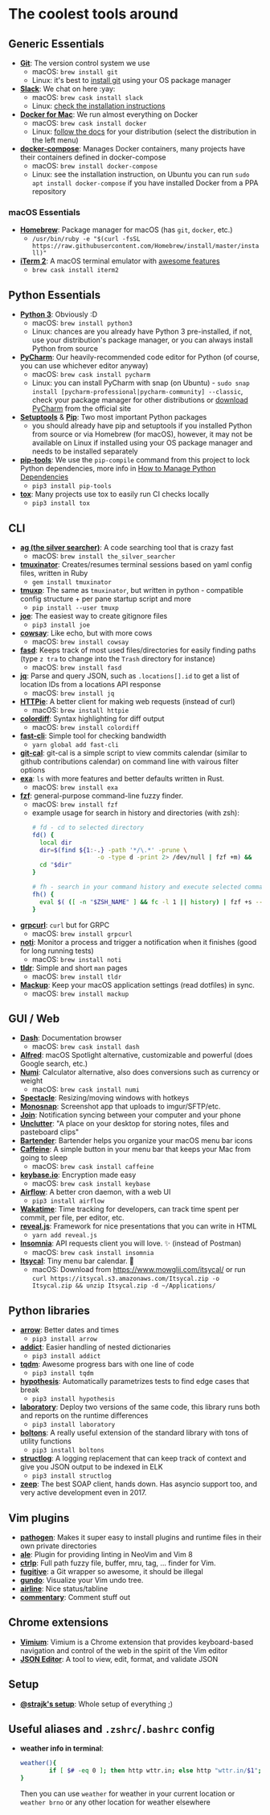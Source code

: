 # The coolest tools around

## Generic Essentials

- **[Git](https://git-scm.com/)**: The version control system we use
  - macOS: `brew install git`
  - Linux: it's best to [install git](https://git-scm.com/download/linux) using your OS package manager
- **[Slack](https://slack.com/downloads/)**: We chat on here :yay:
  - macOS: `brew cask install slack`
  - Linux: [check the installation instructions](https://get.slack.help/hc/en-us/articles/212924728-Slack-for-Linux-beta-)
- **[Docker for Mac](https://www.docker.com/)**: We run almost everything on Docker
  - macOS: `brew cask install docker`
  - Linux: [follow the docs](https://docs.docker.com/install/linux/docker-ce/ubuntu/) for your distribution (select the distribution in the left menu)
- **[docker-compose](https://docs.docker.com/compose/install/)**: Manages Docker containers, many projects have their containers defined in docker-compose
  - macOS: `brew install docker-compose`
  - Linux: see the installation instruction, on Ubuntu you can run `sudo apt install docker-compose` if you have installed Docker from a PPA repository

### macOS Essentials

- **[Homebrew](https://brew.sh/)**: Package manager for macOS (has `git`, `docker`, etc.)
  - `/usr/bin/ruby -e "$(curl -fsSL https://raw.githubusercontent.com/Homebrew/install/master/install)"`
- **[iTerm 2](https://www.iterm2.com/)**: A macOS terminal emulator with [awesome features](https://www.iterm2.com/features.html)
  - `brew cask install iterm2`

## Python Essentials

- **[Python 3](https://www.python.org/)**: Obviously :D
  - macOS: `brew install python3`
  - Linux: chances are you already have Python 3 pre-installed, if not, use your distribution's package manager, or you can always install Python from source
- **[PyCharm](https://www.jetbrains.com/pycharm/)**: Our heavily-recommended code editor for Python (of course, you can use whichever editor anyway)
  - macOS: `brew cask install pycharm`
  - Linux: you can install PyCharm with snap (on Ubuntu) - `sudo snap install [pycharm-professional|pycharm-community] --classic`, check your package manager for other distributions or [download PyCharm](https://www.jetbrains.com/pycharm/download/#section=linux) from the official site
- **[Setuptools](https://pypi.org/project/setuptools/)** & **[Pip](https://pypi.org/project/pip/)**: Two most important Python packages
  - you should already have pip and setuptools if you installed Python from source or via Homebrew (for macOS), however, it may not be available on Linux if installed using your OS package manager and needs to be installed separately
- **[pip-tools](https://github.com/jazzband/pip-tools)**: We use the `pip-compile` command from this project to lock Python dependencies, more info in [How to Manage Python Dependencies](/how-to/manage-python-dependencies)
  - `pip3 install pip-tools`
- **[tox](https://tox.readthedocs.io/en/latest/)**: Many projects use tox to easily run CI checks locally
  - `pip3 install tox`

## CLI

- **[ag (the silver searcher)](https://github.com/ggreer/the_silver_searcher)**: A code searching tool that is crazy fast
  - macOS: `brew install the_silver_searcher`
- **[tmuxinator](https://github.com/tmuxinator/tmuxinator)**: Creates/resumes terminal sessions based on yaml config files, written in Ruby
  - `gem install tmuxinator`
- **[tmuxp](https://github.com/tmux-python/tmuxp)**: The same as `tmuxinator`, but written in python - compatible config structure + per pane startup script and more
  - `pip install --user tmuxp`
- **[joe](https://github.com/karan/joe)**: The easiest way to create gitignore files
  - `pip3 install joe`
- **[cowsay](https://github.com/schacon/cowsay)**: Like echo, but with more cows
  - macOS: `brew install cowsay`
- **[fasd](https://github.com/clvv/fasd)**: Keeps track of most used files/directories for easily finding paths (type `z tra` to change into the `Trash` directory for instance)
  - macOS: `brew install fasd`
- **[jq](https://stedolan.github.io/jq/)**: Parse and query JSON, such as `.locations[].id` to get a list of location IDs from a locations API response
  - macOS: `brew install jq`
- **[HTTPie](https://httpie.org)**: A better client for making web requests (instead of curl)
  - macOS: `brew install httpie`
- **[colordiff](https://www.colordiff.org/)**: Syntax highlighting for diff output
  - macOS: `brew install colordiff`
- **[fast-cli](https://github.com/sindresorhus/fast-cli)**: Simple tool for checking bandwidth
  - `yarn global add fast-cli`
- **[git-cal](https://github.com/k4rthik/git-cal)**: git-cal is a simple script to view commits calendar (similar to github contributions calendar) on command line with vairous filter options
- **[exa](https://github.com/ogham/exa)**: `ls` with more features and better defaults written in Rust.
  - macOS: `brew install exa`
- **[fzf](https://github.com/junegunn/fzf)**: general-purpose command-line fuzzy finder.
  - macOS: `brew install fzf`
  - example usage for search in history and directories (with zsh):
    ```bash
    # fd - cd to selected directory
    fd() {
      local dir
      dir=$(find ${1:-.} -path '*/\.*' -prune \
                      -o -type d -print 2> /dev/null | fzf +m) &&
      cd "$dir"
    }
    
    # fh - search in your command history and execute selected command
    fh() {
      eval $( ([ -n "$ZSH_NAME" ] && fc -l 1 || history) | fzf +s --tac | sed 's/ *[0-9]* *//')
    }
    ```
- **[grpcurl](https://github.com/fullstorydev/grpcurl)**: `curl` but for GRPC
  - macOS: `brew install grpcurl`
- **[noti](https://github.com/variadico/noti)**: Monitor a process and trigger a notification when it finishes (good for long running tests)
  - macOS: `brew install noti`
- **[tldr](https://tldr.sh/)**: Simple and short `man` pages
  - macOS: `brew install tldr`
- **[Mackup](https://github.com/lra/mackup)**: Keep your macOS application settings (read dotfiles) in sync.
  - macOS: `brew install mackup`
  
## GUI / Web

- **[Dash](https://kapeli.com/dash)**: Documentation browser
  - macOS: `brew cask install dash`
- **[Alfred](https://www.alfredapp.com)**: macOS Spotlight alternative, customizable and powerful (does Google search, etc.)
- **[Numi](https://numi.io/)**: Calculator alternative, also does conversions such as currency or weight
  - macOS: `brew cask install numi`
- **[Spectacle](https://www.spectacleapp.com)**: Resizing/moving windows with hotkeys
- **[Monosnap](https://monosnap.com/welcome)**: Screenshot app that uploads to imgur/SFTP/etc.
- **[Join](https://joaoapps.com/join/)**: Notification syncing between your computer and your phone
- **[Unclutter](https://unclutterapp.com/)**: "A place on your desktop for storing notes, files and pasteboard clips"
- **[Bartender](https://www.macbartender.com/)**: Bartender helps you organize your macOS menu bar icons
- **[Caffeine](https://lightheadsw.com/caffeine/)**: A simple button in your menu bar that keeps your Mac from going to sleep
  - macOS: `brew cask install caffeine`
- **[keybase.io](https://keybase.io)**: Encryption made easy
  - macOS: `brew cask install keybase`
- **[Airflow](https://github.com/apache/incubator-airflow)**: A better cron daemon, with a web UI
  - `pip3 install airflow`
- **[Wakatime](https://wakatime.com/)**: Time tracking for developers, can track time spent per commit, per file, per editor, etc.
- **[reveal.js](https://revealjs.com/)**: Framework for nice presentations that you can write in HTML
  - `yarn add reveal.js`
- **[Insomnia](https://insomnia.rest/)**: API requests client you will love. ✨ (instead of Postman)
  - macOS: `brew cask install insomnia`
- **[Itsycal](https://www.mowglii.com/itsycal/)**: Tiny menu bar calendar. 📅
  - macOS: Download from https://www.mowglii.com/itsycal/ or run `curl https://itsycal.s3.amazonaws.com/Itsycal.zip -o Itsycal.zip && unzip Itsycal.zip -d ~/Applications/`

## Python libraries

- **[arrow](https://arrow.readthedocs.io/en/latest/)**: Better dates and times
  - `pip3 install arrow`
- **[addict](https://github.com/mewwts/addict)**: Easier handling of nested dictionaries
  - `pip3 install addict`
- **[tqdm](https://github.com/tqdm/tqdm)**: Awesome progress bars with one line of code
  - `pip3 install tqdm`
- **[hypothesis](https://github.com/HypothesisWorks/hypothesis-python)**: Automatically parametrizes tests to find edge cases that break
  - `pip3 install hypothesis`
- **[laboratory](https://github.com/joealcorn/laboratory)**: Deploy two versions of the same code, this library runs both and reports on the runtime differences
  - `pip3 install laboratory`
- **[boltons](https://boltons.readthedocs.io/en/latest/)**: A really useful extension of the standard library with tons of utility functions
  - `pip3 install boltons`
- **[structlog](https://structlog.readthedocs.io/en/stable/)**: A logging replacement that can keep track of context and give you JSON output to be indexed in ELK
  - `pip3 install structlog`
- **[zeep](https://python-zeep.readthedocs.io/en/master/)**: The best SOAP client, hands down. Has asyncio support too, and very active development even in 2017.

## Vim plugins

- **[pathogen](https://github.com/tpope/vim-pathogen.git)**: Makes it super easy to install plugins and runtime files in their own private directories
- **[ale](https://github.com/w0rp/ale.git)**: Plugin for providing linting in NeoVim and Vim 8
- **[ctrlp](https://github.com/ctrlpvim/ctrlp.vim.git)**: Full path fuzzy file, buffer, mru, tag, ... finder for Vim.
- **[fugitive](https://github.com/tpope/vim-fugitive.git)**: a Git wrapper so awesome, it should be illegal
- **[gundo](https://github.com/sjl/gundo.vim.git)**: Visualize your Vim undo tree.
- **[airline](https://github.com/bling/vim-airline)**: Nice status/tabline
- **[commentary](https://github.com/tpope/vim-commentary.git)**: Comment stuff out

## Chrome extensions

- **[Vimium](https://github.com/philc/vimium/blob/master/README.md)**: Vimium is a Chrome extension that provides keyboard-based navigation and control of the web in the spirit of the Vim editor
- **[JSON Editor](https://chrome.google.com/webstore/detail/json-editor/lhkmoheomjbkfloacpgllgjcamhihfaj?hl=en)**: A tool to view, edit, format, and validate JSON

## Setup

- **[@strajk's setup](https://github.com/Strajk/setup)**: Whole setup of everything ;)

## Useful aliases and `.zshrc`/`.bashrc` config

- **weather info in terminal**:
    ```bash
    weather(){
            if [ $# -eq 0 ]; then http wttr.in; else http "wttr.in/$1"; fi
    }
    ```
    Then you can use `weather` for weather in your current location or `weather brno` or any other location for weather elsewhere
